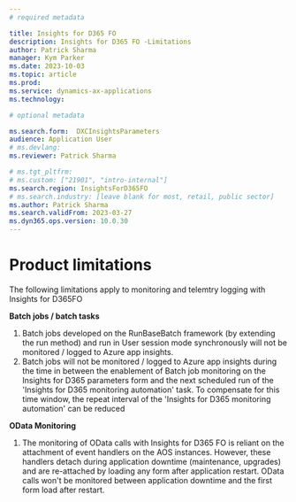 ```yaml
---
# required metadata

title: Insights for D365 FO
description: Insights for D365 FO -Limitations
author: Patrick Sharma
manager: Kym Parker
ms.date: 2023-10-03
ms.topic: article
ms.prod: 
ms.service: dynamics-ax-applications
ms.technology: 

# optional metadata

ms.search.form:  DXCInsightsParameters
audience: Application User
# ms.devlang: 
ms.reviewer: Patrick Sharma

# ms.tgt_pltfrm: 
# ms.custom: ["21901", "intro-internal"]
ms.search.region: InsightsForD365FO
# ms.search.industry: [leave blank for most, retail, public sector]
ms.author: Patrick Sharma
ms.search.validFrom: 2023-03-27
ms.dyn365.ops.version: 10.0.30
---
```


# Product limitations

The following limitations apply to monitoring and telemtry logging with Insights for D365FO

**Batch jobs / batch tasks**
1. Batch jobs developed on the RunBaseBatch framework (by extending the run method) and run in User session mode synchronously will not be monitored / logged to Azure app insights.
2. Batch jobs will not be monitored / logged to Azure app insights during the time in between the enablement of Batch job monitoring on the Insights for D365 parameters form and the next scheduled run of the 'Insights for D365 monitoring automation' task. To compensate for this time window, the repeat interval of the 'Insights for D365 monitoring automation' can be reduced

**OData Monitoring**
1. The monitoring of OData calls with Insights for D365 FO is reliant on the attachment of event handlers on the AOS instances. However, these handlers detach during application downtime (maintenance, upgrades) and are re-attached by loading any form after application restart. OData calls won't be monitored between application downtime and the first form load after restart.
  

